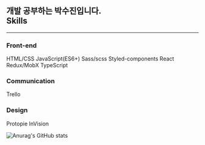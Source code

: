 <h2>
  개발 공부하는 박수진입니다.
<br>
Skills</h2>
<hr>

<h3>Front-end </h3>
HTML/CSS
JavaScript(ES6+)
Sass/scss
Styled-components
React
Redux/MobX
TypeScript


<h3>Communication</h3>
Trello

<h3>Design</h3>
Protopie
InVision
 


![Anurag's GitHub stats](https://github-readme-stats.vercel.app/api?username=parksuja&show_icons=true&theme=radical)


